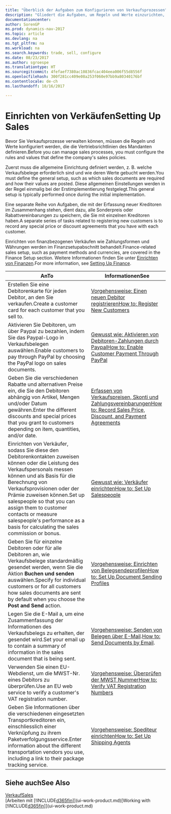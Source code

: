 ```yaml
---
title: "Überblick der Aufgaben zum Konfigurieren von Verkaufsprozessen"
description: "Gliedert die Aufgaben, um Regeln und Werte einzurichten, um Ihre Vertriebsrichtlinien und Arbeitsgänge zu definieren."
documentationcenter: 
author: SorenGP
ms.prod: dynamics-nav-2017
ms.topic: article
ms.devlang: na
ms.tgt_pltfrm: na
ms.workload: na
ms.search.keywords: trade, sell, configure
ms.date: 08/23/2017
ms.author: sgroespe
ms.translationtype: HT
ms.sourcegitcommit: 4fefaef7380ac10836fcac404eea006f55d8556f
ms.openlocfilehash: 300f281cc409e08a253f060e97bb9a80340176bf
ms.contentlocale: de-ch
ms.lasthandoff: 10/16/2017

---
```

# <a name="setting-up-sales"></a><span data-ttu-id="905cb-103">Einrichten von Verkäufen</span><span class="sxs-lookup"><span data-stu-id="905cb-103">Setting Up Sales</span></span>
<span data-ttu-id="905cb-104">Bevor Sie Verkaufsprozesse verwalten können, müssen die Regeln und Werte konfiguriert werden, die die Vertriebsrichtlinien des Mandanten definieren.</span><span class="sxs-lookup"><span data-stu-id="905cb-104">Before you can manage sales processes, you must configure the rules and values that define the company's sales policies.</span></span>

<span data-ttu-id="905cb-105">Zuerst muss die allgemeine Einrichtung definiert werden, z. B. welche Verkaufsbelege erforderlich sind und wie deren Werte gebucht werden.</span><span class="sxs-lookup"><span data-stu-id="905cb-105">You must define the general setup, such as which sales documents are required and how their values are posted.</span></span> <span data-ttu-id="905cb-106">Diese allgemeinen Einstellungen werden in der Regel einmalig bei der Erstimplementierung festgelegt.</span><span class="sxs-lookup"><span data-stu-id="905cb-106">This general setup is typically performed once during the initial implementation.</span></span>

<span data-ttu-id="905cb-107">Eine separate Reihe von Aufgaben, die mit der Erfassung neuer Kreditoren im Zusammenhang stehen, dient dazu, alle Sonderpreis oder Rabattvereinbarungen zu speichern, die Sie mit einzelnen Kreditoren haben.</span><span class="sxs-lookup"><span data-stu-id="905cb-107">A separate series of tasks related to registering new customers is to record any special price or discount agreements that you have with each customer.</span></span>

<span data-ttu-id="905cb-108">Einrichten von finanzbezogenen Verkäufen wie Zahlungsformen und Währungen werden im Finanzsetupabschnitt behandelt.</span><span class="sxs-lookup"><span data-stu-id="905cb-108">Finance-related sales setup, such as payment methods and currencies, are covered in the Finance Setup section.</span></span> <span data-ttu-id="905cb-109">Weitere Informationen finden Sie unter [Einrichten von Finanzen](finance-setup-finance.md).</span><span class="sxs-lookup"><span data-stu-id="905cb-109">For more information, see [Setting Up Finance](finance-setup-finance.md).</span></span>

| <span data-ttu-id="905cb-110">An</span><span class="sxs-lookup"><span data-stu-id="905cb-110">To</span></span> | <span data-ttu-id="905cb-111">Informationen</span><span class="sxs-lookup"><span data-stu-id="905cb-111">See</span></span> |
| --- | --- |
| <span data-ttu-id="905cb-112">Erstellen Sie eine Debitorenkarte für jeden Debitor, an den Sie verkaufen.</span><span class="sxs-lookup"><span data-stu-id="905cb-112">Create a customer card for each customer that you sell to.</span></span> |[<span data-ttu-id="905cb-113">Vorgehensweise: Einen neuen Debitor registrieren</span><span class="sxs-lookup"><span data-stu-id="905cb-113">How to: Register New Customers</span></span>](sales-how-register-new-customers.md) |
| <span data-ttu-id="905cb-114">Aktivieren Sie Debitoren, um über Paypal zu bezahlen, indem Sie das Paypal-Logo in Verkaufsbelegen auswählen.</span><span class="sxs-lookup"><span data-stu-id="905cb-114">Enable customers to pay through PayPal by choosing the PayPal logo on sales documents.</span></span> |[<span data-ttu-id="905cb-115">Gewusst wie: Aktivieren von Debitoren-Zahlungen durch Paypal</span><span class="sxs-lookup"><span data-stu-id="905cb-115">How to: Enable Customer Payment Through PayPal</span></span>](sales-how-enable-payment-service-extensions.md) |
| <span data-ttu-id="905cb-116">Geben Sie die verschiedenen Rabatte und alternativen Preise ein, die Sie den Debitoren abhängig von Artikel, Mengen und/oder Datum gewähren.</span><span class="sxs-lookup"><span data-stu-id="905cb-116">Enter the different discounts and special prices that you grant to customers depending on item, quantities, and/or date.</span></span> |[<span data-ttu-id="905cb-117">Erfassen von Verkaufspreisen, Skonti und Zahlungsvereinbarungen</span><span class="sxs-lookup"><span data-stu-id="905cb-117">How to: Record Sales Price, Discount, and Payment Agreements</span></span>](sales-how-record-sales-price-discount-payment-agreements.md) |
| <span data-ttu-id="905cb-118">Einrichten von Verkäufer, sodass Sie diese den Debitorenkontakten zuweisen können oder die Leistung des Verkaufspersonals messen können und als Basis für die Berechnung von Verkaufsprovisionen oder der Prämie zuweisen können.</span><span class="sxs-lookup"><span data-stu-id="905cb-118">Set up salespeople so that you can assign them to customer contacts or measure salespeople's performance as a basis for calculating the sales commission or bonus.</span></span> |[<span data-ttu-id="905cb-119">Gewusst wie: Verkäufer einrichten</span><span class="sxs-lookup"><span data-stu-id="905cb-119">How to: Set Up Salespeople</span></span>](sales-how-setup-salespeople.md) |
| <span data-ttu-id="905cb-120">Geben Sie für einzelne Debitoren oder für alle Debitoren an, wie Verkaufsbelege standardmäßig gesendet werden, wenn Sie die Aktion **Buchen und senden** auswählen.</span><span class="sxs-lookup"><span data-stu-id="905cb-120">Specify for individual customers or for all customers how sales documents are sent by default when you choose the **Post and Send** action.</span></span> |[<span data-ttu-id="905cb-121">Vorgehensweise: Einrichten von Belegsendeprofilen</span><span class="sxs-lookup"><span data-stu-id="905cb-121">How to: Set Up Document Sending Profiles</span></span>](sales-how-setup-document-send-profiles.md) |
| <span data-ttu-id="905cb-122">Legen Sie die E-Mail a, um eine Zusammenfassung der Informationen des Verkaufsbelegs zu erhalten, der gesendet wird.</span><span class="sxs-lookup"><span data-stu-id="905cb-122">Set your email up to contain a summary of information in the sales document that is being sent.</span></span> |<span data-ttu-id="905cb-123">[Vorgehensweise: Senden von Belegen über E-Mail](ui-how-send-documents-email.md).</span><span class="sxs-lookup"><span data-stu-id="905cb-123">[How to: Send Documents by Email](ui-how-send-documents-email.md).</span></span> |
|<span data-ttu-id="905cb-124">Verwenden Sie einen EU-Webdienst, um die MWST-Nr. eines Debitors zu überprüfen.</span><span class="sxs-lookup"><span data-stu-id="905cb-124">Use an EU web service to verify a customer's VAT registration number.</span></span>|[<span data-ttu-id="905cb-125">Vorgehensweise: Überprüfen der MWST Nummer</span><span class="sxs-lookup"><span data-stu-id="905cb-125">How to: Verify VAT Registration Numbers</span></span>](sales-how-to-verify-vat-registration-numbers.md)|
|<span data-ttu-id="905cb-126">Geben Sie Informationen über die verschiedenen eingesetzten Transportkreditoren ein, einschliesslich einer Verknüpfung zu ihrem Paketverfolgungsservice.</span><span class="sxs-lookup"><span data-stu-id="905cb-126">Enter information about the different transportation vendors you use, including a link to their package tracking service.</span></span>|[<span data-ttu-id="905cb-127">Vorgehensweise: Spediteur einrichten</span><span class="sxs-lookup"><span data-stu-id="905cb-127">How to: Set Up Shipping Agents</span></span>](sales-how-to-set-up-shipping-agents.md)|

## <a name="see-also"></a><span data-ttu-id="905cb-128">Siehe auch</span><span class="sxs-lookup"><span data-stu-id="905cb-128">See Also</span></span>
[<span data-ttu-id="905cb-129">Verkauf</span><span class="sxs-lookup"><span data-stu-id="905cb-129">Sales</span></span>](sales-manage-sales.md)  
<span data-ttu-id="905cb-130">[Arbeiten mit [!INCLUDE[d365fin](includes/d365fin_md.md)]](ui-work-product.md)</span><span class="sxs-lookup"><span data-stu-id="905cb-130">[Working with [!INCLUDE[d365fin](includes/d365fin_md.md)]](ui-work-product.md)</span></span>

